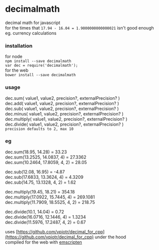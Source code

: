 # decimalmath

decimal math for javascript  
for the times that `17.94 - 16.04 = 1.9000000000000021` isn't good enough  
eg. currency calculations

### installation
for node  
`npm install --save decimalmath`  
`var dec = require('decimalmath');`  
for the web  
`bower install --save decimalmath`  

### usage
dec.sum( value1, value2, precision?, externalPrecision? )  
dec.add( value1, value2, precision?, externalPrecision? )  
dec.sub( value1, value2, precision?, externalPrecision? )  
dec.minus( value1, value2, precision?, externalPrecision? )  
dec.multiply( value1, value2, precision?, externalPrecision? )  
dec.divide( value1, value2, precision?, externalPrecision? )  
`precision defaults to 2, max 10`

### eg  
dec.sum(18.95, 14.28) = 33.23  
dec.sum(13.2525, 14.0837, 4) = 27.3362  
dec.sum(10.2464, 17.8059, 4, 2) = 28.05  
  
dec.sub(12.08, 16.95) = -4.87  
dec.sub(17.6833, 13.3624, 4) = 4.3209  
dec.sub(14.75, 13.1328, 4, 2) = 1.62  
  
dec.multiply(19.45, 18.21) = 354.18  
dec.multiply(17.0922, 15.7445, 4) = 269.1081  
dec.multiply(11.7909, 18.5525, 4, 2) = 218.75  
  
dec.divide(10.1, 14.04) = 0.72  
dec.divide(16.0716, 12.1446, 4) = 1.3234  
dec.divide(11.5976, 17.2487, 4, 2) = 0.67    
  
uses [https://github.com/vpiotr/decimal_for_cpp](https://github.com/vpiotr/decimal_for_cpp) under the hood  
compiled for the web with [emscripten](http://kripken.github.io/emscripten-site/index.html)
